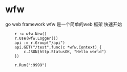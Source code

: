 # wfw
go web framework
wfw 是一个简单的web 框架
快速开始
```
	r := wfw.New()
	r.Use(wfw.Logger())
	api := r.Group("/api")
	api.GET("/test",func(c *wfw.Context) {
		c.JSON(http.StatusOK, "Hello world")
	})

	r.Run(":9999")
```
